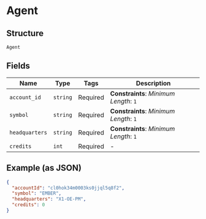 
# Agent

## Structure

`Agent`

## Fields

| Name | Type | Tags | Description |
|  --- | --- | --- | --- |
| `account_id` | `string` | Required | **Constraints**: *Minimum Length*: `1` |
| `symbol` | `string` | Required | **Constraints**: *Minimum Length*: `1` |
| `headquarters` | `string` | Required | **Constraints**: *Minimum Length*: `1` |
| `credits` | `int` | Required | - |

## Example (as JSON)

```json
{
  "accountId": "cl0hok34m0003ks0jjql5q8f2",
  "symbol": "EMBER",
  "headquarters": "X1-OE-PM",
  "credits": 0
}
```

